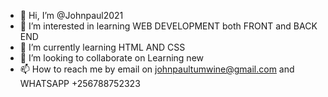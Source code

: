 - 👋 Hi, I’m @Johnpaul2021
- 👀 I’m interested in learning WEB DEVELOPMENT both FRONT and BACK END
- 🌱 I’m currently learning HTML AND CSS 
- 💞️ I’m looking to collaborate on Learning new
- 📫 How to reach me by email on johnpaultumwine@gmail.com and WHATSAPP +256788752323

<!---
Johnpaul2021/Johnpaul2021 is a ✨ special ✨ repository because its `README.md` (this file) appears on your GitHub profile.
You can click the Preview link to take a look at your changes.
--->
